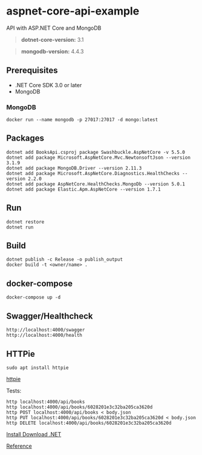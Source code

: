 # aspnet-core-api-example
API with ASP.NET Core and MongoDB

> **dotnet-core-version:** 3.1

> **mongodb-version:** 	4.4.3

## Prerequisites

* .NET Core SDK 3.0 or later
* MongoDB 

### MongoDB

``` 
docker run --name mongodb -p 27017:27017 -d mongo:latest
```

## Packages

```
dotnet add BooksApi.csproj package Swashbuckle.AspNetCore -v 5.5.0
dotnet add package Microsoft.AspNetCore.Mvc.NewtonsoftJson --version 3.1.9
dotnet add package MongoDB.Driver --version 2.11.3
dotnet add package Microsoft.AspNetCore.Diagnostics.HealthChecks --version 2.2.0
dotnet add package AspNetCore.HealthChecks.MongoDb --version 5.0.1
dotnet add package Elastic.Apm.AspNetCore --version 1.7.1
```

## Run

```
dotnet restore
dotnet run 
```

## Build

```
dotnet publish -c Release -o publish_output
docker build -t <owner/name> .
```

## docker-compose

```
docker-compose up -d 
```

## Swagger/Healthcheck

```
http://localhost:4000/swagger
http://localhost:4000/health
```

## HTTPie

```
sudo apt install httpie
```

[httpie](https://httpie.io/)

Tests:

```
http localhost:4000/api/books
http localhost:4000/api/books/6028201e3c32ba205ca3620d
http POST localhost:4000/api/books < body.json
http PUT localhost:4000/api/books/6028201e3c32ba205ca3620d < body.json
http DELETE localhost:4000/api/books/6028201e3c32ba205ca3620d
```

[Install Download .NET](https://dotnet.microsoft.com/download)

[Reference](https://docs.microsoft.com/en-us/aspnet/core/tutorials/first-mongo-app?view=aspnetcore-3.1&tabs=visual-studio-code#test-the-web-api)
